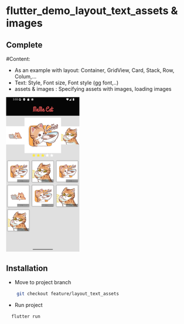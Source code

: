 # flutter_demo_layout_text_assets & images

## Complete
#Content:
- As an example with layout: Container, GridView, Card, Stack, Row, Colum,...
- Text: Style, Font size, Font style (gg font,..)
- assets & images : Specifying assets with images, loading images

<img src="./assets/images_readme/pic1.png" width="200"/>

## Installation
- Move to project branch
```bash
    git checkout feature/layout_text_assets
```
- Run project
```bash
  flutter run
```
